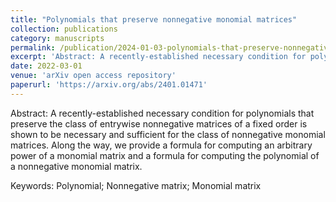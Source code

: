 ```yaml
---
title: "Polynomials that preserve nonnegative monomial matrices"
collection: publications
category: manuscripts
permalink: /publication/2024-01-03-polynomials-that-preserve-nonnegative-monomial-matrices
excerpt: 'Abstract: A recently-established necessary condition for polynomials that preserve the class of entrywise nonnegative matrices of a fixed order is shown to be necessary and sufficient for the class of nonnegative monomial matrices. Along the way, we provide a formula for computing an arbitrary power of a monomial matrix and a formula for computing the polynomial of a nonnegative monomial matrix.'
date: 2022-03-01
venue: 'arXiv open access repository'
paperurl: 'https://arxiv.org/abs/2401.01471'
---
```

Abstract: A recently-established necessary condition for polynomials that preserve the class of entrywise nonnegative matrices of a fixed order is shown to be necessary and sufficient for the class of nonnegative monomial matrices. Along the way, we provide a formula for computing an arbitrary power of a monomial matrix and a formula for computing the polynomial of a nonnegative monomial matrix.

Keywords: Polynomial; Nonnegative matrix; Monomial matrix